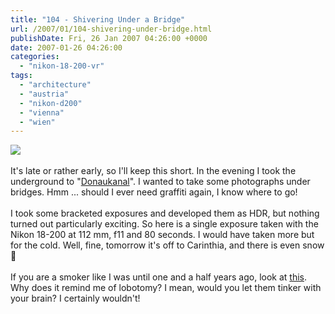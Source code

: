 ```yaml
---
title: "104 - Shivering Under a Bridge"
url: /2007/01/104-shivering-under-bridge.html
publishDate: Fri, 26 Jan 2007 04:26:00 +0000
date: 2007-01-26 04:26:00
categories: 
  - "nikon-18-200-vr"
tags: 
  - "architecture"
  - "austria"
  - "nikon-d200"
  - "vienna"
  - "wien"
---
```

<a href="https://d25zfm9zpd7gm5.cloudfront.net/1200x1200/2007/20070125_215547_ps.jpg"><img src="https://d25zfm9zpd7gm5.cloudfront.net/0600x0600/2007/20070125_215547_ps.jpg"/></a><br/><br/>It's late or rather early, so I'll keep this short. In the evening I took the underground to "<a href="http://maps.google.com/?ie=UTF8&om=1&z=16&ll=48.218797,16.369114&spn=0.012767,0.016136" target="_blank">Donaukanal</a>". I wanted to take some photographs under bridges. Hmm ... should I ever need graffiti again, I know where to go! <br/><br/>I took some bracketed exposures and developed them as HDR, but nothing turned out particularly exciting. So here is a single exposure taken with the Nikon 18-200 at 112 mm, f11 and 80 seconds. I would have taken more but for the cold. Well, fine, tomorrow it's off to Carinthia, and there is even snow 🙂<br/><br/>If you are a smoker like I was until one and a half years ago, look at <a href="http://www.nytimes.com/2007/01/26/science/26brain.html?hp&ex=1169787600&en=47216463b30ce387&ei=5094&partner=homepage" target="_blank">this</a>. Why does it remind me of lobotomy? I mean, would you let them tinker with your brain?  I certainly wouldn't!
